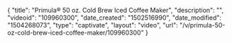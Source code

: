 {
    "title": "Primula&reg; 50 oz. Cold Brew Iced Coffee Maker",
    "description": "",
    "videoid": "109960300",
    "date_created": "1502516990",
    "date_modified": "1504268073",
    "type": "captivate",
    "layout": "video",
    "url": "\/v\/primula-50-oz-cold-brew-iced-coffee-maker\/109960300"
}